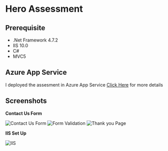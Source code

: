 # Hero Assessment

## Prerequisite

* .Net Framework 4.7.2
* IIS 10.0
* C#
* MVC5

## Azure App Service

I deployed the assesment in Azure App Service [Click Here](https://hero-assessment.azurewebsites.net/Home/ContactUs) for more details

## Screenshots

**Contact Us Form**

![Contact Us Form](https://images.ctfassets.net/vuq1j8ipojf9/2PvLfTKTyq5zmqCqPh8K0k/989a0d443d980d5f1cad40d68c510143/Screen_Shot_2021-07-15_at_6.11.19_PM.png?h=550)
![Form Validation](https://images.ctfassets.net/vuq1j8ipojf9/5Lwav3KBcBQTg3DM6Qcfu7/9113dab097a861ae37ad4865d589e82c/Screen_Shot_2021-07-15_at_6.11.50_PM.png?h=550)
![Thank you Page](https://images.ctfassets.net/vuq1j8ipojf9/3yk2tJMHshcpuD0YO2Vi7R/9adb72dbf4c9547e00f6970107b0a50d/Screen_Shot_2021-07-15_at_6.12.34_PM.png?h=550)

**IIS Set Up**

![IIS](https://images.ctfassets.net/vuq1j8ipojf9/1R66y8rGmEoN01QkQAniyu/2d21a7ee1b8932f14723fb4f9599baed/Screen_Shot_2021-07-14_at_3.52.17_PM.png?h=550)



